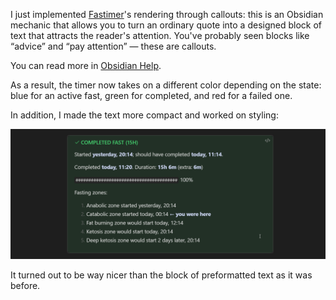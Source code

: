 ﻿I just implemented [Fastimer](/notes/obsidian-fastimer)'s rendering through callouts: this is an Obsidian mechanic that allows you to turn an ordinary quote into a designed block of text that attracts the reader's attention. You've probably seen blocks like “advice” and “pay attention” — these are callouts.

You can read more in [Obsidian Help](https://help.obsidian.md/Editing+and+formatting/Callouts). 

As a result, the timer now takes on a different color depending on the state: blue for an active fast, green for completed, and red for a failed one.

In addition, I made the text more compact and worked on styling:

![Example](example.png)

It turned out to be way nicer than the block of preformatted text as it was before.